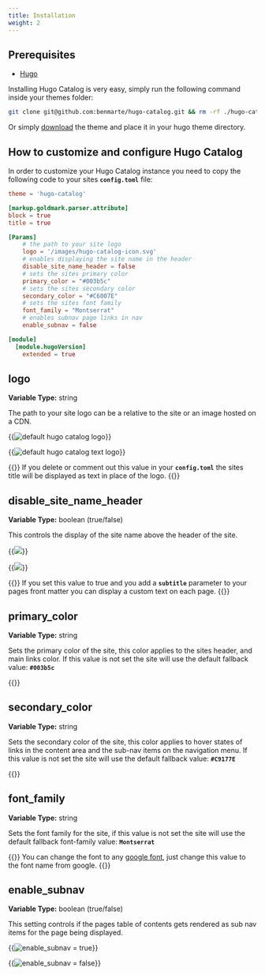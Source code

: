 ```yaml
---
title: Installation
weight: 2
---
```


## Prerequisites

- [Hugo](https://gohugo.io)

Installing Hugo Catalog is very easy, simply run the following command inside your themes folder:

```bash
git clone git@github.com:benmarte/hugo-catalog.git && rm -rf ./hugo-catalog/.git
```

Or simply [download](https://github.com/benmarte/hugo-catalog/archive/refs/heads/main.zip) the theme and place it in your hugo theme directory.

## How to customize and configure Hugo Catalog

In order to customize your Hugo Catalog instance you need to copy the following code to your sites **`config.toml`** file:

```toml
theme = 'hugo-catalog'

[markup.goldmark.parser.attribute]
block = true
title = true

[Params]
    # the path to your site logo
    logo = '/images/hugo-catalog-icon.svg'
    # enables displaying the site name in the header
    disable_site_name_header = false
    # sets the sites primary color
    primary_color = "#003b5c"
    # sets the sites secondary color
    secondary_color = "#C6007E"
    # sets the sites font family
    font_family = "Montserrat"
    # enables subnav page links in nav
    enable_subnav = false

[module]
  [module.hugoVersion]
    extended = true
```

## logo

**Variable Type:** string

The path to your site logo can be a relative to the site or an image hosted on a CDN.

{{<image span="3" src="/images/logo-image.png" title="default hugo catalog logo" description="this is a test description">}}

{{<image span="3" src="/images/site-name-image.png" title="default hugo catalog text logo">}}

{{<hint type="info">}}
If you delete or comment out this value in your **`config.toml`** the sites title will be displayed as text in place of the logo.
{{</hint>}}

## disable_site_name_header

**Variable Type:** boolean (true/false)

This controls the display of the site name above the header of the site.

{{<image span="3" src="/images/subtitle-image.png" >}}

{{<image span="3" src="/images/custom-subtitle-image.png" >}}

{{<hint type="info">}}
If you set this value to true and you add a **`subtitle`** parameter to your pages front matter you can display a custom text on each page.
{{</hint>}}

## primary_color

**Variable Type:** string

Sets the primary color of the site, this color applies to the sites header, and main links color. If this value is not set the site will use the default fallback value: **`#003b5c`**

{{<color span="6" name="primary_color" hex="#003b5c">}}

## secondary_color

**Variable Type:** string

Sets the secondary color of the site, this color applies to hover states of links in the content area and the sub-nav items on the navigation menu. If this value is not set the site will use the default fallback value: **`#C9177E`**

{{<color span="6" name="secondary_color" hex="#C9177E">}}

## font_family

**Variable Type:** string

Sets the font family for the site, if this value is not set the site will use the default fallback font-family value: **`Montserrat`**

{{<hint type="info">}}
You can change the font to any [google font](https://fonts.google.com/), just change this value to the font name from google.
{{</hint>}}

## enable_subnav

**Variable Type:** boolean (true/false)

This setting controls if the pages table of contents gets rendered as sub nav items for the page being displayed.

{{<image span="3" src="/images/toc.png" title="enable_subnav = true">}}

{{<image span="3" src="/images/toc-disabled.png" title="enable_subnav = false">}}

